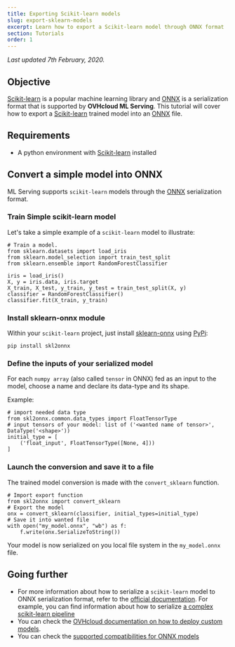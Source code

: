 ```yaml
---
title: Exporting Scikit-learn models
slug: export-sklearn-models
excerpt: Learn how to export a Scikit-learn model through ONNX format
section: Tutorials
order: 1
---
```

*Last updated 7th February, 2020.*

## Objective

[Scikit-learn](https://scikit-learn.org/stable/) is a popular machine
learning library and [ONNX](https://onnx.ai/) is a serialization format
that is supported by **OVHcloud ML Serving**. This tutorial will cover
how to export a [Scikit-learn](https://scikit-learn.org/stable/) trained
model into an [ONNX](https://onnx.ai/) file.

## Requirements

-   A python environment with
    [Scikit-learn](https://scikit-learn.org/stable/) installed

## Convert a simple model into ONNX

ML Serving supports `scikit-learn` models through the
[ONNX](https://onnx.ai/) serialization format.

### Train Simple scikit-learn model

Let\'s take a simple example of a `scikit-learn` model to illustrate:

``` {.python}
# Train a model.
from sklearn.datasets import load_iris
from sklearn.model_selection import train_test_split
from sklearn.ensemble import RandomForestClassifier

iris = load_iris()
X, y = iris.data, iris.target
X_train, X_test, y_train, y_test = train_test_split(X, y)
classifier = RandomForestClassifier()
classifier.fit(X_train, y_train)
```

### Install sklearn-onnx module

Within your `scikit-learn` project, just install
[sklearn-onnx](https://github.com/onnx/sklearn-onnx) using
[PyPi](https://pypi.org/project/skl2onnx/):

``` {.bash}
pip install skl2onnx
```

### Define the inputs of your serialized model

For each `numpy array` (also called `tensor` in ONNX) fed as an input to
the model, choose a name and declare its data-type and its shape.

Example:

``` {.python}
# import needed data type
from skl2onnx.common.data_types import FloatTensorType
# input tensors of your model: list of ('<wanted name of tensor>', DataType('<shape>'))
initial_type = [
    ('float_input', FloatTensorType([None, 4]))
]
```

### Launch the conversion and save it to a file

The trained model conversion is made with the `convert_sklearn`
function.

``` {.python}
# Import export function
from skl2onnx import convert_sklearn
# Export the model
onx = convert_sklearn(classifier, initial_types=initial_type)
# Save it into wanted file
with open("my_model.onnx", "wb") as f:
    f.write(onx.SerializeToString())
```

Your model is now serialized on you local file system in the
`my_model.onnx` file.

## Going further

-   For more information about how to serialize a `scikit-learn` model
    to ONNX serialization format, refer to the [official
    documentation](http://onnx.ai/sklearn-onnx/index.html). For example,
    you can find information about how to serialize [a complex
    scikit-learn pipeline](http://onnx.ai/sklearn-onnx/pipeline.html)
-   You can check the [OVHcloud documentation on how to deploy custom
    models](../deploy-serialized-models).
-   You can check the [supported compatibilities for ONNX
    models](../compatibility-matrix)
